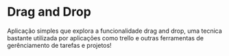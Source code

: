 # Drag and Drop
 Aplicação simples que explora a funcionalidade drag and drop, uma tecnica bastante utilizada por aplicações como trello e outras ferramentas de gerênciamento de tarefas e projetos!
